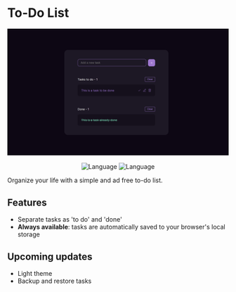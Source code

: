 # To-Do List

![Screenshot showing the project and its features](./assets/images/todolist_projectimg.png)

<p align="center">
    <img src="https://img.shields.io/badge/Javascript-yellow?logo=javascript&logoColor=f5f5f5" alt="Language">
    <img src="https://img.shields.io/badge/In%20Progress-blue" alt="Language">
</p>

Organize your life with a simple and ad free to-do list.

## Features

- Separate tasks as 'to do' and 'done'
- **Always available**: tasks are automatically saved to your browser's local storage

## Upcoming updates

- Light theme
- Backup and restore tasks
